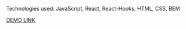 Technologies used: JavaScript, React, React-Hooks, HTML, CSS, BEM

[DEMO LINK](https://Dmytrit.github.io/react_portfolio/)
